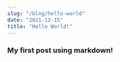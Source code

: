 ```yaml
---
slug: "/blog/hello-world"
date: "2021-12-15"
title: "Hello World!"
---
```

### My first post using markdown!